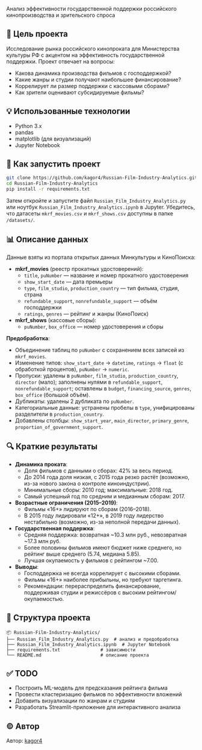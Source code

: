 Анализ эффективности государственной поддержки российского кинопроизводства и зрительского спроса

## 🎯 Цель проекта

Исследование рынка российского кинопроката для Министерства культуры РФ с акцентом на эффективность государственной поддержки. Проект отвечает на вопросы:
- Какова динамика производства фильмов с господдержкой?
- Какие жанры и студии получают наибольшее финансирование?
- Коррелирует ли размер поддержки с кассовыми сборами?
- Как зрители оценивают субсидируемые фильмы?

## 💡 Использованные технологии

- Python 3.x
- pandas
- matplotlib (для визуализаций)
- Jupyter Notebook

## 🧪 Как запустить проект

```bash
git clone https://github.com/kagor4/Russian-Film-Industry-Analytics.git
cd Russian-Film-Industry-Analytics
pip install -r requirements.txt
```

Затем откройте и запустите файл `Russian_Film_Industry_Analytics.py` или ноутбук `Russian_Film_Industry_Analytics.ipynb` в Jupyter. Убедитесь, что датасеты `mkrf_movies.csv` и `mkrf_shows.csv` доступны в папке `/datasets/`.

## 📊 Описание данных

Данные взяты из портала открытых данных Минкультуры и КиноПоиска:
- **mkrf_movies** (реестр прокатных удостоверений):
  - `title`, `puNumber` — название и номер прокатного удостоверения
  - `show_start_date` — дата премьеры
  - `type`, `film_studio`, `production_country` — тип фильма, студия, страна
  - `refundable_support`, `nonrefundable_support` — объём господдержки
  - `ratings`, `genres` — рейтинг и жанры (КиноПоиск)
- **mkrf_shows** (кассовые сборы):
  - `puNumber`, `box_office` — номер удостоверения и сборы

**Предобработка**:
- Объединение таблиц по `puNumber` с сохранением всех записей из `mkrf_movies`.
- Изменение типов: `show_start_date` → `datetime`, `ratings` → `float` (с обработкой процентов), `puNumber` → `numeric`.
- Пропуски: удалены в `puNumber`, `film_studio`, `production_country`, `director` (мало); заполнены нулями в `refundable_support`, `nonrefundable_support`; оставлены в `budget`, `financing_source`, `genres`, `box_office` (большой объём).
- Дубликаты: удалены 2 дубликата по `puNumber`.
- Категориальные данные: устранены пробелы в `type`, унифицированы разделители в `production_country`.
- Добавлены столбцы: `show_start_year`, `main_director`, `primary_genre`, `proportion_of_government_support`.

## 🔍 Краткие результаты

- **Динамика проката**:
  - Доля фильмов с данными о сборах: 42% за весь период.
  - До 2014 года доля низкая, с 2015 года резко растёт (возможно, из-за нового закона о контроле киноиндустрии).
  - Минимальные сборы: 2010 год; максимальные: 2018 год.
  - Самый успешный год по средним и медианным сборам: 2017.
- **Возрастные ограничения (2015–2019)**:
  - Фильмы «16+» лидируют по сборам (2016–2018).
  - В 2015 году лидировали «12+», в 2019 году лидерство нестабильно (возможно, из-за неполной передачи данных).
- **Государственная поддержка**:
  - Средняя поддержка: возвратная ~10.3 млн руб., невозвратная ~17.3 млн руб.
  - Более половины фильмов имеют бюджет ниже среднего, но рейтинг выше среднего (5.74, медиана 5.85).
  - Лучшая окупаемость у фильмов с рейтингом ~7.00.
- **Выводы**:
  - Господдержка не всегда коррелирует с высокими сборами.
  - Фильмы «16+» наиболее прибыльны, но требуют таргетинга.
  - Рекомендации: перераспределить финансирование, поддерживая студии и режиссёров с высоким рейтингом/окупаемостью.

## 📁 Структура проекта

```
📦 Russian-Film-Industry-Analytics/
├── Russian_Film_Industry_Analytics.py  # анализ и предобработка
├── Russian_Film_Industry_Analytics.ipynb  # Jupyter Notebook
├── requirements.txt               # зависимости
└── README.md                      # описание проекта
```

## ✅ TODO

- Построить ML-модель для предсказания рейтинга фильма
- Провести кластеризацию фильмов по эффективности вложений
- Добавить визуализации по жанрам и студиям
- Разработать Streamlit-приложение для интерактивного анализа

## © Автор

Автор: [kagor4](https://github.com/kagor4)
```
